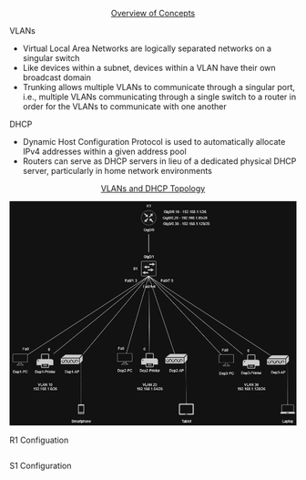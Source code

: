<p align=center>
  <ins>Overview of Concepts</ins>
</p>

VLANs
  * Virtual Local Area Networks are logically separated networks on a singular switch
  * Like devices within a subnet, devices within a VLAN have their own broadcast domain
  * Trunking allows multiple VLANs to communicate through a singular port, i.e., multiple VLANs communicating through a single switch to a router in order for the VLANs to communicate with one another

DHCP
  * Dynamic Host Configuration Protocol is used to automatically allocate IPv4 addresses within a given address pool
  * Routers can serve as DHCP servers in lieu of a dedicated physical DHCP server, particularly in home network environments

<p align=center>
  <ins>VLANs and DHCP Topology</ins>
</p>

<p align=center>
  <img src="https://github.com/Fehral/networkprojectv2/blob/main/networkproject2.png?raw=true">
</p>

R1 Configuation
```

```

S1 Configuration
```

```

